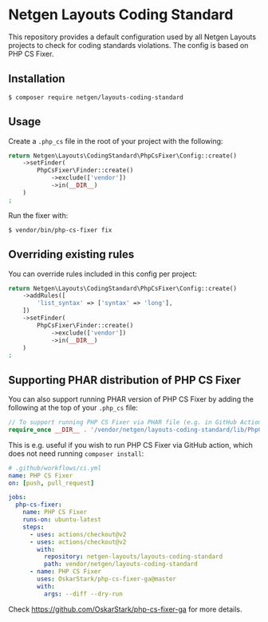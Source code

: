 # Netgen Layouts Coding Standard

This repository provides a default configuration used by all Netgen Layouts
projects to check for coding standards violations. The config is based on
PHP CS Fixer.

## Installation

```shell script
$ composer require netgen/layouts-coding-standard
```

## Usage

Create a `.php_cs` file in the root of your project with the following:

```php
return Netgen\Layouts\CodingStandard\PhpCsFixer\Config::create()
    ->setFinder(
        PhpCsFixer\Finder::create()
            ->exclude(['vendor'])
            ->in(__DIR__)
    )
;
```

Run the fixer with:

```shell script
$ vendor/bin/php-cs-fixer fix
```

## Overriding existing rules

You can override rules included in this config per project:

```php
return Netgen\Layouts\CodingStandard\PhpCsFixer\Config::create()
    ->addRules([
        'list_syntax' => ['syntax' => 'long'],
    ])
    ->setFinder(
        PhpCsFixer\Finder::create()
            ->exclude(['vendor'])
            ->in(__DIR__)
    )
;
```

## Supporting PHAR distribution of PHP CS Fixer

You can also support running PHAR version of PHP CS Fixer by adding the
following at the top of your `.php_cs` file:

```php
// To support running PHP CS Fixer via PHAR file (e.g. in GitHub Actions)
require_once __DIR__ . '/vendor/netgen/layouts-coding-standard/lib/PhpCsFixer/Config.php';
```

This is e.g. useful if you wish to run PHP CS Fixer via GitHub action, which
does not need running `composer install`:

```yaml
# .github/workflows/ci.yml
name: PHP CS Fixer
on: [push, pull_request]

jobs:
  php-cs-fixer:
    name: PHP CS Fixer
    runs-on: ubuntu-latest
    steps:
      - uses: actions/checkout@v2
      - uses: actions/checkout@v2
        with:
          repository: netgen-layouts/layouts-coding-standard
          path: vendor/netgen/layouts-coding-standard
      - name: PHP CS Fixer
        uses: OskarStark/php-cs-fixer-ga@master
        with:
          args: --diff --dry-run
```

Check https://github.com/OskarStark/php-cs-fixer-ga for more details.
